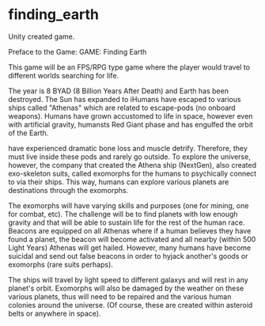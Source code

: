 # finding_earth
Unity created game.

Preface to the Game:
GAME: Finding Earth

This game will be an FPS/RPG type game where the player would travel to different worlds searching for life.

The year is 8 BYAD (8 Billion Years After Death) and Earth has been destroyed. The Sun has expanded to iHumans have escaped to various ships called "Athenas" which are related to escape-pods (no onboard weapons). Humans have grown accustomed to life in space, however even with artificial gravity, humansts Red Giant phase and has engulfed the orbit of the Earth.

 have experienced dramatic bone loss and muscle detrify. Therefore, they must live inside these pods and rarely go outside. To explore the universe, however, the company that created the Athena ship (NextGen), also created exo-skeleton suits, called exomorphs for the humans to psychically connect to via their ships. This way, humans can explore various planets are destinations through the exomorphs.

The exomorphs will have varying skills and purposes (one for mining, one for combat, etc). The challenge will be to find planets with low enough gravity and that will be able to sustain life for the rest of the human race. Beacons are equipped on all Athenas where if a human believes they have found a planet, the beacon will become activated and all nearby (within 500 Light Years) Athenas will get hailed. However, many humans have become suicidal and send out false beacons in order to hyjack another's goods or exomorphs (rare suits perhaps).

The ships will travel by light speed to different galaxys and will rest in any planet's orbit. Exomorphs will also be damaged by the weather on these various planets, thus will need to be repaired and the various human colonies around the universe. (Of course, these are created within asteroid belts or anywhere in space).
